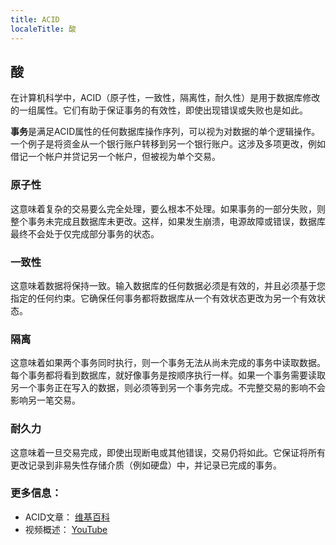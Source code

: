 ```yaml
---
title: ACID
localeTitle: 酸
---
```

## 酸

在计算机科学中，ACID（原子性，一致性，隔离性，耐久性）是用于数据库修改的一组属性。它们有助于保证事务的有效性，即使出现错误或失败也是如此。

**事务**是满足ACID属性的任何数据库操作序列，可以视为对数据的单个逻辑操作。一个例子是将资金从一个银行账户转移到另一个银行账户。这涉及多项更改，例如借记一个帐户并贷记另一个帐户，但被视为单个交易。

### 原子性

这意味着复杂的交易要么完全处理，要么根本不处理。如果事务的一部分失败，则整个事务未完成且数据库未更改。这样，如果发生崩溃，电源故障或错误，数据库最终不会处于仅完成部分事务的状态。

### 一致性

这意味着数据将保持一致。输入数据库的任何数据必须是有效的，并且必须基于您指定的任何约束。它确保任何事务都将数据库从一个有效状态更改为另一个有效状态。

### 隔离

这意味着如果两个事务同时执行，则一个事务无法从尚未完成的事务中读取数据。每个事务都将看到数据库，就好像事务是按顺序执行一样。如果一个事务需要读取另一个事务正在写入的数据，则必须等到另一个事务完成。不完整交易的影响不会影响另一笔交易。

### 耐久力

这意味着一旦交易完成，即使出现断电或其他错误，交易仍将如此。它保证将所有更改记录到非易失性存储介质（例如硬盘）中，并记录已完成的事务。

### 更多信息：

*   ACID文章： [维基百科](https://en.wikipedia.org/wiki/ACID)
*   视频概述： [YouTube](https://www.youtube.com/watch?v=LSB4eceRsw8)